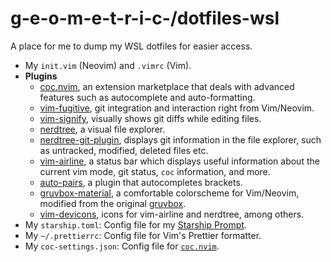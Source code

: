 # g-e-o-m-e-t-r-i-c-/dotfiles-wsl

A place for me to dump my WSL dotfiles for easier access.

-   My `init.vim` (Neovim) and `.vimrc` (Vim).
-   **Plugins**
    -   [coc.nvim](https://github.com/neoclide/coc.nvim), an extension marketplace that deals with advanced features such as autocomplete and auto-formatting.
    -   [vim-fugitive](https://github.com/tpope/vim-fugitive), git integration and interaction right from Vim/Neovim.
    -   [vim-signify](https://github.com/mhinz/vim-signify), visually shows git diffs while editing files.
    -   [nerdtree](https://github.com/preservim/nerdtree), a visual file explorer.
    -   [nerdtree-git-plugin](https://github.com/Xuyuanp/nerdtree-git-plugin), displays git information in the file explorer, such as untracked, modified, deleted files etc.
    -   [vim-airline](https://github.com/vim-airline/vim-airline), a status bar which displays useful information about the current vim mode, git status, `coc` information, and more.
    -   [auto-pairs](https://github.com/jiangmiao/auto-pairs), a plugin that autocompletes brackets.
    -   [gruvbox-material](https://github.com/sainnhe/gruvbox-material), a comfortable colorscheme for Vim/Neovim, modified from the original [gruvbox](https://github.com/morhetz/gruvbox).
    -   [vim-devicons](https://github.com/ryanoasis/vim-devicons/), icons for vim-airline and nerdtree, among others.
-   My `starship.toml`: Config file for my [Starship Prompt](https://starship.rs/).
-   My `~/.prettierrc`: Config file for Vim's Prettier formatter.
-   My `coc-settings.json`: Config file for [`coc.nvim`](https://github.com/neoclide/coc.nvim/).
